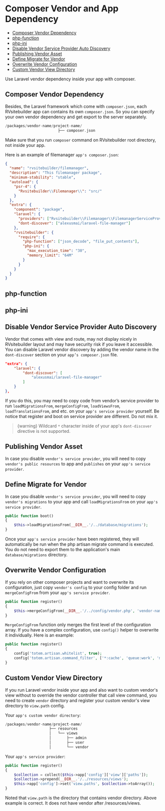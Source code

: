 # Composer Vendor and App Dependency

- [Composer Vendor Dependency](#composer-vendor-dependency)
- [php-function](#php-function)
- [php-ini](#php-ini)
- [Disable Vendor Service Provider Auto Discovery](#disable-vendor-service-provider-auto-discovery)
- [Publishing Vendor Asset](#publishing-vendor-asset)
- [Define Migrate for Vendor](#define-migrate-for-vendor)
- [Overwrite Vendor Configuration](#overwrite-vendor-configuration)
- [Custom Vendor View Directory](#custom-vendor-view-directory)

Use Laravel vendor dependency inside your app with composer.

## Composer Vendor Dependency

Besides, the Laravel framework which come with `composer.json`, each RVsitebuilder app can contains its own `composer.json`. So you can specify your own vendor dependency and get export to the server separately.

```php
/packages/vendor-name/project-name/
                        ├── composer.json
```

Make sure that you run `composer` command on RVsitebuilder root directory, not inside your app.

Here is an example of filemanager `app's composer.json`:

```json
{
  "name": "rvsitebuilder/filemanager",
  "description": "This filemanager package",
  "minimum-stability": "stable",
  "autoload": {
    "psr-4": {
      "Rvsitebuilder\\Filemanager\\": "src/"
    }
  },
  "extra": {
    "component": "package",
    "laravel": {
      "providers": ["Rvsitebuilder\\Filemanager\\FilemanagerServiceProvider"],
      "dont-discover": ["alexusmai/laravel-file-manager"]
    },
    "rvsitebuilder": {
      "require": {
        "php-function": ["json_decode", "file_put_contents"],
        "php-ini": {
          "max_execution_time": "30",
          "memory_limit": "64M"
        }
      }
    }
  }
}
```

## php-function

## php-ini

## Disable Vendor Service Provider Auto Discovery

Vendor that comes with view and route, may not display nicely in RVsitebuilder layout and may have security risk if you leave it accessible. You can disable Laravel vendor discovery by adding the vendor name in the `dont-discover` section on your `app’s composer.json` file.

```json
"extra": {
    "laravel": {
        "dont-discover": [
            "alexusmai/laravel-file-manager"
        ]
    }
},
```

If you do this, you may need to copy code from vendor’s service provider to run `loadMigrationsFrom`, `mergeConfigFrom`, `loadViewsFrom`, `loadTranslationsFrom`, and etc. on your `app's service provider` yourself. Be notice that register and boot on service provider are different. Do not mix it.

> {warning} Wildcard `*` character inside of your app's `dont-discover` directive is not supported.

## Publishing Vendor Asset

In case you disable `vendor's service provider`, you will need to copy `vendor's public resources` to app and `publishes` on your `app's service provider`.

<!-- TOD: @wi laravel-filemanager ทำอย่างไร -->

## Define Migrate for Vendor

In case you disable `vendor's service provider`, you will need to copy `vendor's migrations` to your app and call `loadMigrationsFrom` on your `app's service provider`.

```php
public function boot()
{
    $this->loadMigrationsFrom(__DIR__.'/../database/migrations');
}
```

Once your `app's service provider` have been registered, they will automatically be run when the php artisan migrate command is executed. You do not need to export them to the application's main `database/migrations` directory.

## Overwrite Vendor Configuration

If you rely on other composer projects and want to overwrite its configuration, just copy `vendor's config` to your config folder and run `mergeConfigFrom` from your `app's service provider`.

```php
public function register()
{
    $this->mergeConfigFrom(__DIR__.'/../config/vendor.php', 'vendor-name');
}
```

`MergeConfigFrom` function only merges the first level of the configuration array. If you have a complex configuration, use `config()` helper to overwrite it individually. Here is an example:

```php
public function register()
{
    config('totem.artisan.whitelist', true);
    config('totem.artisan.command_filter', ['*:cache', 'queue:work', 'medialibrary:*']);
}
```

## Custom Vendor View Directory

If you run Laravel vendor inside your app and also want to custom vendor's view without to override the vendor controller that call view command, you need to create `vendor` directory and register your custom vendor's view directory to `view.path` config.

Your `app's custom vendor directory`:

```php
/packages/vendor-name/project-name/
                    ├── resources
                    │   └── views
                    │       ├── admin
                    │       ├── user
                    │       └── vendor
```

Your `app's service provider`:

```php
public function register()
{
    $collection = collect($this->app['config']['view']['paths']);
    $collection->prepend(__DIR__.'/../resources/views');
    $this->app['config']->set('view.paths', $collection->toArray());
}
```

Noted that `view.path` is the directory that contains vendor directory. Above example is correct. It does not have vendor after /resources/views.
